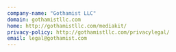 ```yaml
---
company-name: "Gothamist LLC"
domain: gothamistllc.com
home: http://gothamistllc.com/mediakit/
privacy-policy: http://gothamistllc.com/privacylegal/
email: legal@gothamist.com
---
```




